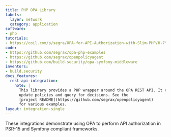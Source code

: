 ```yaml
---
title: PHP OPA Library
labels:
  layer: network
  category: application
software:
- php
tutorials:
- https://coil.com/p/segra/OPA-for-API-Authorization-with-Slim-PHP/H-7YsQL2m
code:
- https://github.com/segrax/opa-php-examples
- https://github.com/segrax/openpolicyagent
- https://github.com/build-security/opa-symfony-middleware
inventors:
- build.security
docs_features:
  rest-api-integration:
    note: |
      This library provides a PHP wrapper around the OPA REST API. It can
      update policies and query for decisions. See the
      [project README](https://github.com/segrax/openpolicyagent)
      for various examples.
layout: integration-single
---
```

These integrations demonstrate using OPA to perform API authorization in PSR-15 and Symfony compliant frameworks.
